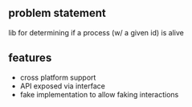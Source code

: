 ## problem statement

lib for determining if a process (w/ a given id) is alive

## features

- cross platform support
- API exposed via interface
- fake implementation to allow faking interactions
